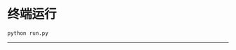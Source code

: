 # 终端运行

```shell
python run.py
```
***************************************************************************************************************************************************************************************************************************************************************************************************************************************************************************************************************************************************************************************************************************************************************************************************************************************************************************************************************************************************************************************************************************************************************************************************************************************************************************************************************************************